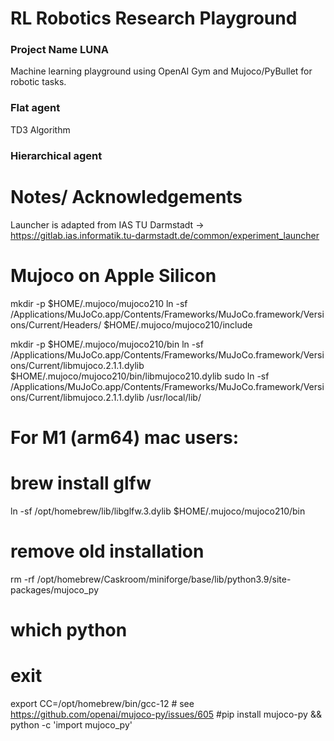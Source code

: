 # RL Robotics Research Playground
### Project Name LUNA

Machine learning playground using OpenAI Gym and Mujoco/PyBullet for robotic tasks.

### Flat agent
TD3 Algorithm

### Hierarchical agent


# Notes/ Acknowledgements
Launcher is adapted from IAS TU Darmstadt -> https://gitlab.ias.informatik.tu-darmstadt.de/common/experiment_launcher

# Mujoco on Apple Silicon

mkdir -p $HOME/.mujoco/mujoco210
ln -sf /Applications/MuJoCo.app/Contents/Frameworks/MuJoCo.framework/Versions/Current/Headers/ $HOME/.mujoco/mujoco210/include

mkdir -p $HOME/.mujoco/mujoco210/bin
ln -sf /Applications/MuJoCo.app/Contents/Frameworks/MuJoCo.framework/Versions/Current/libmujoco.2.1.1.dylib $HOME/.mujoco/mujoco210/bin/libmujoco210.dylib
sudo ln -sf /Applications/MuJoCo.app/Contents/Frameworks/MuJoCo.framework/Versions/Current/libmujoco.2.1.1.dylib /usr/local/lib/

# For M1 (arm64) mac users:
# brew install glfw
ln -sf /opt/homebrew/lib/libglfw.3.dylib $HOME/.mujoco/mujoco210/bin

# remove old installation
rm -rf /opt/homebrew/Caskroom/miniforge/base/lib/python3.9/site-packages/mujoco_py

# which python
# exit

export CC=/opt/homebrew/bin/gcc-12         # see https://github.com/openai/mujoco-py/issues/605
#pip install mujoco-py && python -c 'import mujoco_py'